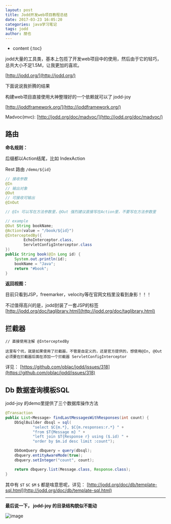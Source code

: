 ```yaml
---
layout: post
title: Jodd开发web项目教程总结
date: 2017-03-23 16:05:20
categories: java学习笔记
tags: jodd
author: 朋也
---
```


* content
{:toc}


jodd大量的工具类，基本上包揽了开发web项目中的使用，然后由于它的轻巧，总共大小不足1.5M，让我更加的喜欢。

[http://jodd.org/](http://jodd.org/)

下面说说我折腾的结果

构建web项目直接使用大神整理好的一个依赖就可以了 jodd-joy

[http://joddframework.org/](http://joddframework.org/)

Madvoc(mvc): [http://jodd.org/doc/madvoc/](http://jodd.org/doc/madvoc/)




## 路由

**命名规则：**

后缀都以Action结尾，比如 IndexAction

Rest 路由 `/demo/${id}`

```java
// 接收参数
@In
// 输出对象
@Out
// 可接收可输出
@InOut

// @In 可以写在方法参数里，@Out 强烈建议直接写在Action里，不要写在方法参数里

// example
@Out String bookName;
@Action(value = "/book/${id}")
@InterceptedBy({
        EchoInterceptor.class,
        ServletConfigInterceptor.class
})
public String book(@In Long id) {
    System.out.println(id);
    bookName = "Java";
    return "#book";
}
```

**返回视图：**

目前只看到JSP，freemarker，velocity等在官网文档里没看到身影！！！

不过值得高兴的是，jodd封装了一套JSP的标签 [http://jodd.org/doc/taglibrary.html](http://jodd.org/doc/taglibrary.html)

## 拦截器

```
// 直接使用注解 @InterceptedBy

这里有个坑，就是如果使用了拦截器，不管是自定义的，还是官方提供的，想使用@In, @Out 必须要在拦截器后面在添加一个拦截器 ServletConfigInterceptor
```

详见： [https://github.com/oblac/jodd/issues/318](https://github.com/oblac/jodd/issues/318)

## Db 数据查询模板SQL

jodd-joy 的demo里提供了三个数据库操作方法

```java
@Transaction
public List<Message> findLastMessagesWithResponses(int count) {
	DbSqlBuilder dbsql = sql(
			"select $C{m.*}, $C{m.responses:r.*} " +
			"from $T{Message m} " +
			"left join $T{Response r} using ($.id) " +
			"order by $m.id desc limit :count");

	DbOomQuery dbquery = query(dbsql);
	dbquery.entityAwareMode(true);
	dbquery.setInteger("count", count);

	return dbquery.list(Message.class, Response.class);
}
```

其中有 `$T` `$C` `$M` `$` 都是啥意思呢，详见： [http://jodd.org/doc/db/template-sql.html](http://jodd.org/doc/db/template-sql.html)

---

**最后说一下， jodd-joy 的目录结构貌似不能动**

![image](http://o80qlph6m.bkt.clouddn.com/20160619092822f7c91c)
